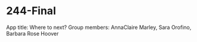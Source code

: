 # 244-Final

App title: Where to next?
Group members:
  AnnaClaire Marley,
  Sara Orofino,
  Barbara Rose Hoover

